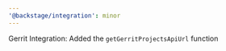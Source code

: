 ```yaml
---
'@backstage/integration': minor
---
```


Gerrit Integration: Added the `getGerritProjectsApiUrl` function

